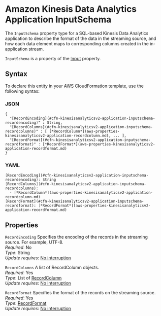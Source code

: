 # Amazon Kinesis Data Analytics Application InputSchema<a name="aws-properties-kinesisanalyticsv2-application-inputschema"></a>

<a name="aws-properties-kinesisanalyticsv2-application-inputschema-description"></a>The `InputSchema` property type for a SQL\-based Kinesis Data Analytics application to describe the format of the data in the streaming source, and how each data element maps to corresponding columns created in the in\-application stream\.

<a name="aws-properties-kinesisanalyticsv2-application-inputschema-inheritance"></a> `InputSchema` is a property of the [Input](aws-properties-kinesisanalyticsv2-application-input.md) property\.

## Syntax<a name="aws-properties-kinesisanalyticsv2-application-inputschema-syntax"></a>

To declare this entity in your AWS CloudFormation template, use the following syntax:

### JSON<a name="aws-properties-kinesisanalyticsv2-application-inputschema-syntax.json"></a>

```
{
  "[RecordEncoding](#cfn-kinesisanalyticsv2-application-inputschema-recordencoding)" : String,
  "[RecordColumns](#cfn-kinesisanalyticsv2-application-inputschema-recordcolumns)" : [ [*RecordColumn*](aws-properties-kinesisanalyticsv2-application-recordcolumn.md), ... ],
  "[RecordFormat](#cfn-kinesisanalyticsv2-application-inputschema-recordformat)" : [*RecordFormat*](aws-properties-kinesisanalyticsv2-application-recordformat.md)
}
```

### YAML<a name="aws-properties-kinesisanalyticsv2-application-inputschema-syntax.yaml"></a>

```
[RecordEncoding](#cfn-kinesisanalyticsv2-application-inputschema-recordencoding): String
[RecordColumns](#cfn-kinesisanalyticsv2-application-inputschema-recordcolumns): 
  - [*RecordColumn*](aws-properties-kinesisanalyticsv2-application-recordcolumn.md)
[RecordFormat](#cfn-kinesisanalyticsv2-application-inputschema-recordformat): [*RecordFormat*](aws-properties-kinesisanalyticsv2-application-recordformat.md)
```

## Properties<a name="aws-properties-kinesisanalyticsv2-application-inputschema-properties"></a>

`RecordEncoding`  <a name="cfn-kinesisanalyticsv2-application-inputschema-recordencoding"></a>
Specifies the encoding of the records in the streaming source\. For example, UTF\-8\.  
 *Required*: No  
 *Type*: String  
 *Update requires*: [No interruption](using-cfn-updating-stacks-update-behaviors.md#update-no-interrupt) 

`RecordColumns`  <a name="cfn-kinesisanalyticsv2-application-inputschema-recordcolumns"></a>
A list of RecordColumn objects\.   
 *Required*: Yes  
 *Type*: List of [RecordColumn](aws-properties-kinesisanalyticsv2-application-recordcolumn.md)  
 *Update requires*: [No interruption](using-cfn-updating-stacks-update-behaviors.md#update-no-interrupt) 

`RecordFormat`  <a name="cfn-kinesisanalyticsv2-application-inputschema-recordformat"></a>
Specifies the format of the records on the streaming source\.  
 *Required*: Yes  
 *Type*: [RecordFormat](aws-properties-kinesisanalyticsv2-application-recordformat.md)  
 *Update requires*: [No interruption](using-cfn-updating-stacks-update-behaviors.md#update-no-interrupt) 